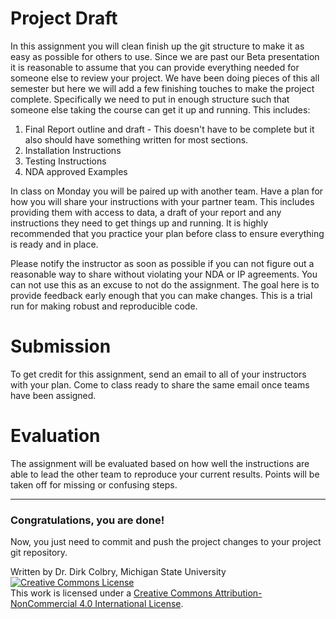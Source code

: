 # Project Draft

In this assignment you will clean finish up the git structure to make it as easy as possible for others to use.  Since we are past our Beta presentation it is reasonable to assume that you can provide everything needed for someone else to review your project.  We have been doing pieces of this all semester but here we will add a few finishing touches to make the project complete. Specifically we need to put in enough structure such that someone else taking the course can get it up and running. This includes: 

1. Final Report outline and draft - This doesn't have to be complete but it also should have something written for most sections. 
2. Installation Instructions
3. Testing Instructions
4. NDA approved Examples 

In class on Monday you will be paired up with another team. Have a plan for how you will share your instructions with your partner team. This includes providing them with access to data, a draft of your report and any instructions they need to get things up and running.  It is highly recommended that you practice your plan before class to ensure everything is ready and in place. 

Please notify the instructor as soon as possible if you can not figure out a reasonable way to share without violating your NDA or IP agreements.  You can not use this as an excuse to not do the assignment.  The goal here is to provide feedback early enough that you can make changes.  This is a trial run for making robust and reproducible code. 

# Submission

To get credit for this assignment, send an email to all of your instructors with your plan. Come to class ready to share the same email once teams have been assigned.

# Evaluation

The assignment will be evaluated based on how well the instructions are able to lead the other team to reproduce your current results.  Points will be taken off for missing or confusing steps.  

-----

### Congratulations, you are done!

Now, you just need to commit and push the project changes to your project git repository. 

Written by Dr. Dirk Colbry, Michigan State University
<a rel="license" href="http://creativecommons.org/licenses/by-nc/4.0/"><img alt="Creative Commons License" style="border-width:0" src="https://i.creativecommons.org/l/by-nc/4.0/88x31.png" /></a><br />This work is licensed under a <a rel="license" href="http://creativecommons.org/licenses/by-nc/4.0/">Creative Commons Attribution-NonCommercial 4.0 International License</a>.

